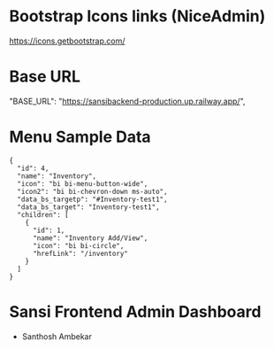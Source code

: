 # Bootstrap Icons links (NiceAdmin)
https://icons.getbootstrap.com/

# Base URL
"BASE_URL": "https://sansibackend-production.up.railway.app/",

# Menu Sample Data
    {
      "id": 4,
      "name": "Inventory",
      "icon": "bi bi-menu-button-wide",
      "icon2": "bi bi-chevron-down ms-auto",
      "data_bs_targetp": "#Inventory-test1",
      "data_bs_target": "Inventory-test1",
      "children": [
        {
          "id": 1,
          "name": "Inventory Add/View",
          "icon": "bi bi-circle",
          "hrefLink": "/inventory"
        }
      ]
    }
# Sansi Frontend Admin Dashboard 
- Santhosh Ambekar
